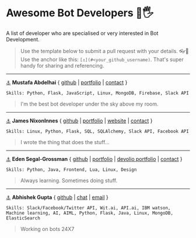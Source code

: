 # Awesome Bot Developers 🤖🖐
A list of developer who are specialised or very interested in Bot Development.

> Use the template below to submit a pull request with your details. 👓🖖  
> Use the anchor like this: `[⚓](#<your_github_username)`. That's super handy for sharing and referencing.  

---

[⚓](#abdelhai) **Mustafa Abdelhai** { [github](https://github.com/abdelhai) | [portfolio](https://devolio.net/mustafa) | [contact](mailto:mustafa@devolio.net) }  
```
Skills: Python, Flask, JavaScript, Linux, MongoDB, Firebase, Slack API
```
> I'm the best bot developer under the sky above my room.

---

[⚓](#nixoninnes) **James NixonInnes** { [github](https://github.com/NixonInnes) | [portfolio](https://devolio.net/nixoninnes) | [website](https://ogma-dev.github.io/) | [contact](mailto:james.innes@ogma-dev.com) }  
```
Skills: Linux, Python, Flask, SQL, SQLAlchemy, Slack API, Facebook API
```
> I wrote the thing that does the stuff...

---

[⚓](#eden) **Eden Segal-Grossman** { [github](https://github.com/edensg) | [portfolio](http://edensg.me/work) | [devolio portfolio](https://devolio.net/eden) | [contact](mailto:eden@edensg.me) }
```
Skills: Python, Java, Frontend, Lua, Linux, Design
```
> Always learning. Sometimes doing stuff.

---


[⚓](#knoxxs) **Abhishek Gupta** { [github](https://github.com/knoxxs) | [chat](http://m.me/abhiknoxxs) | [email](mailto:abhishek@scupids.com) }  
```
Skills: Slack/Facebook/Twitter API, Wit.ai, API.ai, IBM watson, Machine learning, AI, AIML, Python, Flask, Java, Linux, MongoDB, ElasticSearch
```
> Working on bots 24X7
